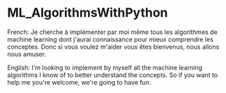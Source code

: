 # ML_AlgorithmsWithPython
French:
Je cherche à implémenter par moi même tous les algorithmes de machine learning dont j'aurai connaissance pour mieux comprendre les conceptes.
Donc si vous voulez m'aider vous êtes bienvenus, nous allons nous amuser.

English:
I'm looking to implement by myself all the machine learning algorithms I know of to better understand the concepts.
So if you want to help me you're welcome, we're going to have fun.
